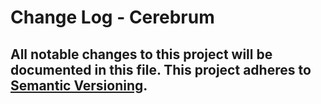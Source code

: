 # Change Log - Cerebrum
All notable changes to this project will be documented in this file.
This project adheres to [Semantic Versioning](http://semver.org/).
----
